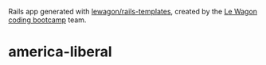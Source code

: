 Rails app generated with [lewagon/rails-templates](https://github.com/lewagon/rails-templates), created by the [Le Wagon coding bootcamp](https://www.lewagon.com) team.
# america-liberal
